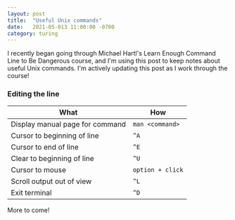 ```yaml
---
layout: post
title:  "Useful Unix commands"
date:   2021-05-013 11:00:00 -0700
category: turing
---
```


I recently began going through Michael Hartl's Learn Enough Command Line to Be Dangerous course, and I'm using this post to keep notes about useful Unix commands. I'm actively updating this post as I work through the course!

### Editing the line

| What | How |
| --- | --- |
| Display manual page for command | `man <command>` |
| Cursor to beginning of line | `^A` |
| Cursor to end of line | `^E` |
| Clear to beginning of line | `^U` |
| Cursor to mouse | `option + click` |
| Scroll output out of view | `^L` |
| Exit terminal | `^D` |

More to come!
